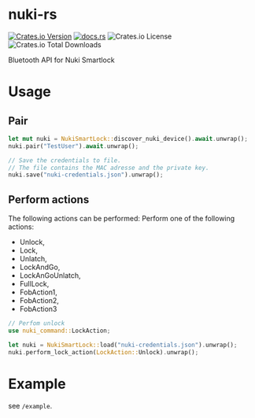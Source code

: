 # nuki-rs

[![Crates.io Version](https://img.shields.io/crates/v/nuki-rs)](https://crates.io/crates/nuki-rs)
[![docs.rs](https://img.shields.io/docsrs/nuki-rs)](https://docs.rs/nuki-rs/latest/nuki_rs/)
![Crates.io License](https://img.shields.io/crates/l/nuki-rs)
![Crates.io Total Downloads](https://img.shields.io/crates/d/nuki-rs)



Bluetooth API for Nuki Smartlock

# Usage

## Pair
```rust
let mut nuki = NukiSmartLock::discover_nuki_device().await.unwrap();
nuki.pair("TestUser").await.unwrap();

// Save the credentials to file.
// The file contains the MAC adresse and the private key. 
nuki.save("nuki-credentials.json").unwrap();
```

## Perform actions

The following actions can be performed:
Perform one of the following actions:
- Unlock,
- Lock,
- Unlatch,
- LockAndGo,
- LockAnGoUnlatch,
- FullLock,
- FobAction1,
- FobAction2,
- FobAction3


```rust
// Perfom unlock
use nuki_command::LockAction;

let nuki = NukiSmartLock::load("nuki-credentials.json").unwrap();
nuki.perform_lock_action(LockAction::Unlock).unwrap();
```
# Example

see ```/example```.
